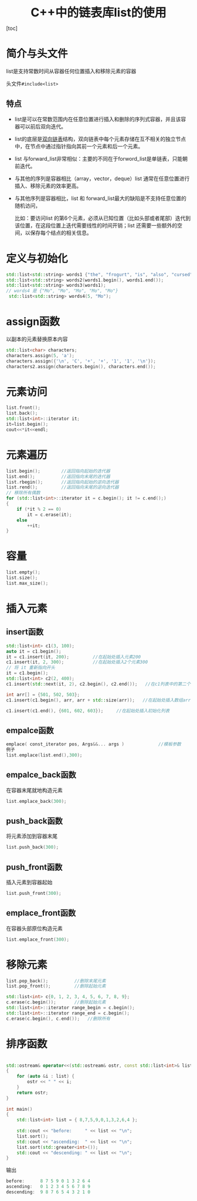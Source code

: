 <center><span style="font-size:2rem;font-weight:bold;">C++中的链表库list的使用</span></center>

<div style="page-break-after: always;"></div>

[toc]

<div style="page-break-after: always;"></div>

# 简介与头文件

list是支持常数时间从容器任何位置插入和移除元素的容器

头文件`#include<list>`

## 特点

* list是可以在常数范围内在任意位置进行插入和删除的序列式容器，并且该容器可以前后双向迭代。

* list的底层是[双向链表](https://so.csdn.net/so/search?q=双向链表&spm=1001.2101.3001.7020)结构，双向链表中每个元素存储在互不相关的独立节点中，在节点中通过指针指向其前一个元素和后一个元素。

* list 与forward_list非常相似：主要的不同在于forword_list是单链表，只能朝前迭代。

* 与其他的序列是容器相比（array，vector，deque）list 通常在任意位置进行插入、移除元素的效率更高。

* 与其他序列是容器相比，list 和 forward_list最大的缺陷是不支持任意位置的随机访问，

  比如：要访问list 的第6个元素，必须从已知位置（比如头部或者尾部）迭代到该位置，在这段位置上迭代需要线性的时间开销；list 还需要一些额外的空间，以保存每个结点的相关信息。

# 定义与初始化

```C++
std::list<std::string> words1 {"the", "frogurt", "is", "also", "cursed"};
std::list<std::string> words2(words1.begin(), words1.end());
std::list<std::string> words3(words1);
// words4 是 {"Mo", "Mo", "Mo", "Mo", "Mo"}
 std::list<std::string> words4(5, "Mo");
```

# assign函数

以副本的元素替换原本内容

```C++
std::list<char> characters;
characters.assign(5, 'a');
characters.assign({'\n', 'C', '+', '+', '1', '1', '\n'});
characters2.assign(characters.begin(), characters.end());
```

# 元素访问

```C++
list.front();
list.back();
std::list<int>::iterator it;
it=list.begin();
cout<<*it<<endl;
```

# 元素遍历

```C++
list.begin();        //返回指向起始的迭代器 
list.end();          //返回指向末尾的迭代器 
list.rbegin();       //返回指向起始的逆向迭代器 
list.rend();         //返回指向末尾的逆向迭代器 
// 移除所有偶数
for (std::list<int>::iterator it = c.begin(); it != c.end();)
{
    if (*it % 2 == 0)
        it = c.erase(it);
    else
        ++it;
}
```

# 容量

```C++
list.empty();
list.size();
list.max_size();
```

# 插入元素

## insert函数

```C++
std::list<int> c1(3, 100);
auto it = c1.begin();
it = c1.insert(it, 200);         //在起始处插入元素200
c1.insert(it, 2, 300);           //在起始处插入2个元素300
// 将 it 重新指向开头
it = c1.begin();
std::list<int> c2(2, 400);
c1.insert(std::next(it, 2), c2.begin(), c2.end());   //在c1列表中的第二个元素的下一个元素(即第三个元素)插入列表c2

int arr[] = {501, 502, 503};
c1.insert(c1.begin(), arr, arr + std::size(arr));   //在起始处插入数组arr

c1.insert(c1.end(), {601, 602, 603});     //在起始处插入初始化列表
```

## empalce函数

```C++
emplace( const_iterator pos, Args&&... args )             //模板参数
例子
list.emplace(list.end(),300);
```

## empalce_back函数

在容器末尾就地构造元素 

```C++
list.emplace_back(300);
```

## push_back函数

将元素添加到容器末尾 

```C++
list.push_back(300);
```

## push_front函数

插入元素到容器起始 

```C++
list.push_front(300);
```

## emplace_front函数

在容器头部原位构造元素 

```C++
list.emplace_front(300);
```

# 移除元素

```C++
list.pop_back();          //删除末尾元素
list.pop_front();         //删除起始元素

std::list<int> c{0, 1, 2, 3, 4, 5, 6, 7, 8, 9};
c.erase(c.begin());       //删除起始元素
std::list<int>::iterator range_begin = c.begin();
std::list<int>::iterator range_end = c.begin();
c.erase(c.begin(), c.end());   //删除所有
```

# 排序函数

```C++
 
std::ostream& operator<<(std::ostream& ostr, const std::list<int>& list)
{
    for (auto &i : list) {
        ostr << " " << i;
    }
    return ostr;
}
 
int main()
{
    std::list<int> list = { 8,7,5,9,0,1,3,2,6,4 };
 
    std::cout << "before:     " << list << "\n";
    list.sort();
    std::cout << "ascending:  " << list << "\n";
    list.sort(std::greater<int>());
    std::cout << "descending: " << list << "\n";
}
```

输出

```C++
before:      8 7 5 9 0 1 3 2 6 4
ascending:   0 1 2 3 4 5 6 7 8 9
descending:  9 8 7 6 5 4 3 2 1 0
```


